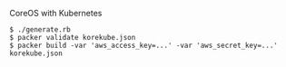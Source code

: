 CoreOS with Kubernetes

```
$ ./generate.rb
$ packer validate korekube.json
$ packer build -var 'aws_access_key=...' -var 'aws_secret_key=...' korekube.json
```

